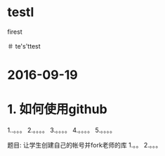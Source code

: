 # testl

firest

＃ te's'ttest

# 2016-09-19
# 1. 如何使用github
1..。。。
2.。。。。
3.。。。。
4.。。。。
5.。。。。


题目: 让学生创建自己的帐号并fork老师的库
1.。。
2.。。。
